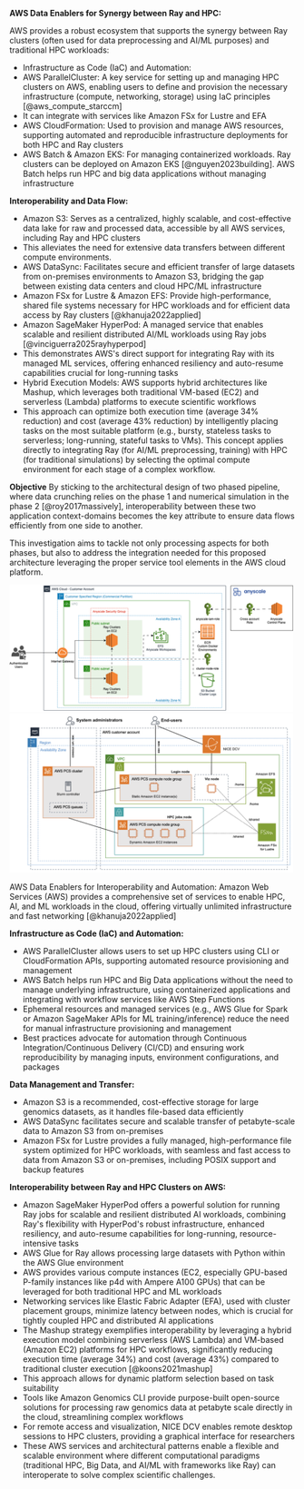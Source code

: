 **AWS Data Enablers for Synergy between Ray and HPC:**

AWS provides a robust ecosystem that supports the synergy between Ray clusters (often used for data preprocessing and AI/ML purposes) and traditional HPC workloads:

- Infrastructure as Code (IaC) and Automation:
- AWS ParallelCluster: A key service for setting up and managing HPC clusters on AWS, enabling users to define and provision the necessary infrastructure (compute, networking, storage) using IaC principles [@aws_compute_starccm]
- It can integrate with services like Amazon FSx for Lustre and EFA
- AWS CloudFormation: Used to provision and manage AWS resources, supporting automated and reproducible infrastructure deployments for both HPC and Ray clusters
- AWS Batch & Amazon EKS: For managing containerized workloads. Ray clusters can be deployed on Amazon EKS [@nguyen2023building]. AWS Batch helps run HPC and big data applications without managing infrastructure

**Interoperability and Data Flow:**

- Amazon S3: Serves as a centralized, highly scalable, and cost-effective data lake for raw and processed data, accessible by all AWS services, including Ray and HPC clusters
- This alleviates the need for extensive data transfers between different compute environments.
- AWS DataSync: Facilitates secure and efficient transfer of large datasets from on-premises environments to Amazon S3, bridging the gap between existing data centers and cloud HPC/ML infrastructure
- Amazon FSx for Lustre & Amazon EFS: Provide high-performance, shared file systems necessary for HPC workloads and for efficient data access by Ray clusters [@khanuja2022applied]
- Amazon SageMaker HyperPod: A managed service that enables scalable and resilient distributed AI/ML workloads using Ray jobs [@vinciguerra2025rayhyperpod]
- This demonstrates AWS's direct support for integrating Ray with its managed ML services, offering enhanced resiliency and auto-resume capabilities crucial for long-running tasks
- Hybrid Execution Models: AWS supports hybrid architectures like Mashup, which leverages both traditional VM-based (EC2) and serverless (Lambda) platforms to execute scientific workflows
- This approach can optimize both execution time (average 34% reduction) and cost (average 43% reduction) by intelligently placing tasks on the most suitable platform (e.g., bursty, stateless tasks to serverless; long-running, stateful tasks to VMs). This concept applies directly to integrating Ray (for AI/ML preprocessing, training) with HPC (for traditional simulations) by selecting the optimal compute environment for each stage of a complex workflow.

**Objective**
By sticking to the architectural design of two phased pipeline, where data crunching relies on the phase 1 and numerical simulation in the phase 2 [@roy2017massively], interoperability between these two application context-domains becomes the key attribute to ensure data flows efficiently from one side to another.

This investigation aims to tackle not only processing aspects for both phases, but also to address the integration needed for this proposed architecture leveraging the proper service tool elements in the AWS cloud platform.

<img src="../images/Anyscale-Ray-Gen-AI-6.png" alt="HPC AWS" width="500">
<img src="../images/2024-aws-pcs-1-diagram.png" alt="HPC AWS" width="500">


AWS Data Enablers for Interoperability and Automation: Amazon Web Services (AWS) provides a comprehensive set of services to enable HPC, AI, and ML workloads in the cloud, offering virtually unlimited infrastructure and fast networking [@khanuja2022applied]


**Infrastructure as Code (IaC) and Automation:**

- AWS ParallelCluster allows users to set up HPC clusters using CLI or CloudFormation APIs, supporting automated resource provisioning and management
- AWS Batch helps run HPC and Big Data applications without the need to manage underlying infrastructure, using containerized applications and integrating with workflow services like AWS Step Functions
- Ephemeral resources and managed services (e.g., AWS Glue for Spark or Amazon SageMaker APIs for ML training/inference) reduce the need for manual infrastructure provisioning and management
- Best practices advocate for automation through Continuous Integration/Continuous Delivery (CI/CD) and ensuring work reproducibility by managing inputs, environment configurations, and packages

**Data Management and Transfer:**

- Amazon S3 is a recommended, cost-effective storage for large genomics datasets, as it handles file-based data efficiently
- AWS DataSync facilitates secure and scalable transfer of petabyte-scale data to Amazon S3 from on-premises
- Amazon FSx for Lustre provides a fully managed, high-performance file system optimized for HPC workloads, with seamless and fast access to data from Amazon S3 or on-premises, including POSIX support and backup features


**Interoperability between Ray and HPC Clusters on AWS:**

- Amazon SageMaker HyperPod offers a powerful solution for running Ray jobs for scalable and resilient distributed AI workloads, combining Ray's flexibility with HyperPod's robust infrastructure, enhanced resiliency, and auto-resume capabilities for long-running, resource-intensive tasks
- AWS Glue for Ray allows processing large datasets with Python within the AWS Glue environment
- AWS provides various compute instances (EC2, especially GPU-based P-family instances like p4d with Ampere A100 GPUs) that can be leveraged for both traditional HPC and ML workloads
- Networking services like Elastic Fabric Adapter (EFA), used with cluster placement groups, minimize latency between nodes, which is crucial for tightly coupled HPC and distributed AI applications
- The Mashup strategy exemplifies interoperability by leveraging a hybrid execution model combining serverless (AWS Lambda) and VM-based (Amazon EC2) platforms for HPC workflows, significantly reducing execution time (average 34%) and cost (average 43%) compared to traditional cluster execution [@koons2021mashup]
- This approach allows for dynamic platform selection based on task suitability
- Tools like Amazon Genomics CLI provide purpose-built open-source solutions for processing raw genomics data at petabyte scale directly in the cloud, streamlining complex workflows
- For remote access and visualization, NICE DCV enables remote desktop sessions to HPC clusters, providing a graphical interface for researchers
- These AWS services and architectural patterns enable a flexible and scalable environment where different computational paradigms (traditional HPC, Big Data, and AI/ML with frameworks like Ray) can interoperate to solve complex scientific challenges.
